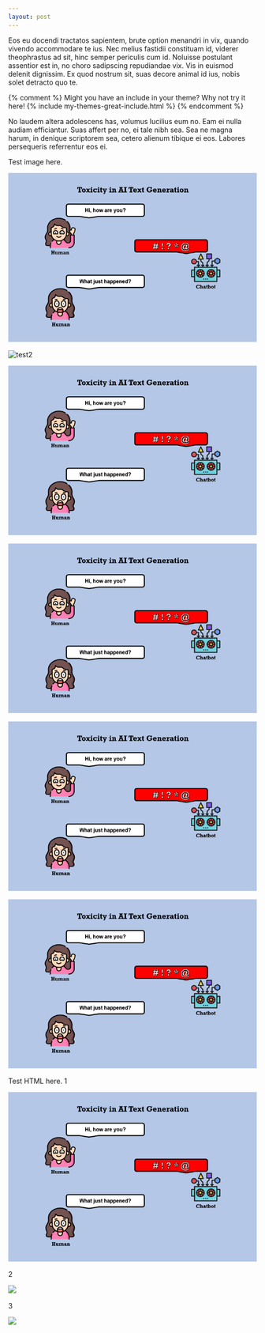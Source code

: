```yaml
---
layout: post
---
```


Eos eu docendi tractatos sapientem, brute option menandri in vix, quando vivendo accommodare te ius. Nec melius fastidii constituam id, viderer theophrastus ad sit, hinc semper periculis cum id. Noluisse postulant assentior est in, no choro sadipscing repudiandae vix. Vis in euismod delenit dignissim. Ex quod nostrum sit, suas decore animal id ius, nobis solet detracto quo te.

{% comment %}
Might you have an include in your theme? Why not try it here!
{% include my-themes-great-include.html %}
{% endcomment %}

No laudem altera adolescens has, volumus lucilius eum no. Eam ei nulla audiam efficiantur. Suas affert per no, ei tale nibh sea. Sea ne magna harum, in denique scriptorem sea, cetero alienum tibique ei eos. Labores persequeris referrentur eos ei.

Test image here.

![test1](/assets/images/rlhf/Toxicity_in_AI.png)

![test2]("Toxicity_in_AI.png")

![test3](assets/images/rlhf/Toxicity_in_AI.png)

![test4](Toxicity_in_AI.png)

![test5](../assets/images/rlhf/Toxicity_in_AI.png)

![test6](../Toxicity_in_AI.png)

Test HTML here.
1
<p><img src="/Toxicity_in_AI.png" width="672" /></p>
2
<p><img src="https://github.com/wangsd94/shaodong.github.io/blob/master/Toxicity_in_AI.png" width="672" /></p>
3
<p><img src="https://github.com/wangsd94/shaodong.github.io/blob/master/Toxicity_in_AI.png?raw=true" width="672" /></p>

